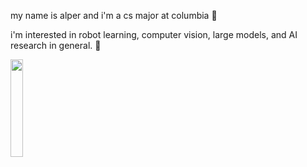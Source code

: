 my name is alper and i'm a cs major at columbia 🤖 

i'm interested in robot learning, computer vision, large models, and AI research in general. 🔭

<img src="https://user-images.githubusercontent.com/9828549/228425182-72a91cfd-0a19-479d-b79e-fd99f6be4274.gif" width="20%">

<!--
**alpercanberk/alpercanberk** is a ✨ _special_ ✨ repository because its `README.md` (this file) appears on your GitHub profile.

Here are some ideas to get you started:

- 🔭 I’m currently working on ...
- 🌱 I’m currently learning ...
- 👯 I’m looking to collaborate on ...
- 🤔 I’m looking for help with ...
- 💬 Ask me about ...
- 📫 How to reach me: ...
- 😄 Pronouns: ...
- ⚡ Fun fact: ...
-->



